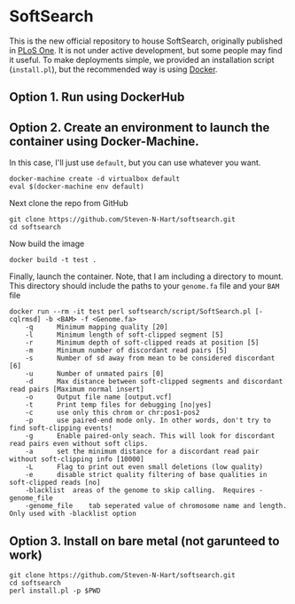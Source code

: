 # SoftSearch

This is the new official repository to house SoftSearch, originally published in [PLoS One](http://journals.plos.org/plosone/article?id=10.1371/journal.pone.0083356).  It is not under active development, but some people may find it useful.  To make deployments simple, we provided an installation script (`install.pl`), but the recommended way is using [Docker](https://www.docker.com/). 

## Option 1.  Run using DockerHub


## Option 2. Create an environment to launch the container using Docker-Machine.

In this case, I'll just use `default`, but you can use whatever you want.
```
docker-machine create -d virtualbox default
eval $(docker-machine env default)
```
Next clone the repo from GitHub
```
git clone https://github.com/Steven-N-Hart/softsearch.git
cd softsearch
```
Now build the image
```
docker build -t test .

```
Finally, launch the container.  Note, that I am including a directory to mount.  This directory should include the paths to your `genome.fa` file and your `BAM` file
```
docker run --rm -it test perl softsearch/script/SoftSearch.pl [-cqlrmsd] -b <BAM> -f <Genome.fa>
	-q		Minimum mapping quality [20]
	-l		Minimum length of soft-clipped segment [5]
	-r		Minimum depth of soft-clipped reads at position [5]
	-m		Minimum number of discordant read pairs [5]
	-s		Number of sd away from mean to be considered discordant [6]
	-u		Number of unmated pairs [0]
	-d		Max distance between soft-clipped segments and discordant read pairs [Maximum normal insert]
	-o		Output file name [output.vcf]
	-t		Print temp files for debugging [no|yes]
	-c		use only this chrom or chr:pos1-pos2
	-p		use paired-end mode only. In other words, don't try to find soft-clipping events!
	-g		Enable paired-only seach. This will look for discordant read pairs even without soft clips.
	-a		set the minimum distance for a discordant read pair without soft-clipping info [10000]
	-L		Flag to print out even small deletions (low quality)
	-e		disable strict quality filtering of base qualities in soft-clipped reads [no]
	-blacklist	areas of the genome to skip calling.  Requires -genome_file
	-genome_file	tab seperated value of chromosome name and length.  Only used with -blacklist option

```


## Option 3.  Install on bare metal (not garunteed to work)
```
git clone https://github.com/Steven-N-Hart/softsearch.git
cd softsearch
perl install.pl -p $PWD

```